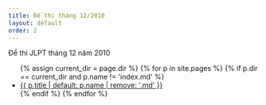 ```yaml
---
title: Đề thi tháng 12/2010
layout: default
order: 2
---
```


Đề thi JLPT tháng 12 năm 2010

<ul>
{% assign current_dir = page.dir %}
{% for p in site.pages %}
  {% if p.dir == current_dir and p.name != 'index.md' %}
    <li><a href="{{ p.url }}">{{ p.title | default: p.name | remove: '.md' }}</a></li>
  {% endif %}
{% endfor %}
</ul>